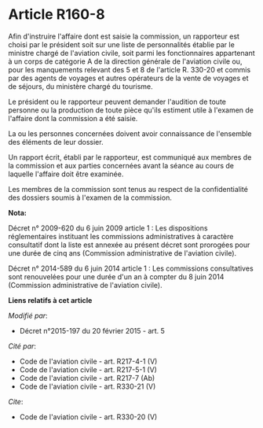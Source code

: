 # Article R160-8

Afin d'instruire l'affaire dont est saisie la commission, un rapporteur est choisi par le président soit sur une liste de
personnalités établie par le ministre chargé de l'aviation civile, soit parmi les fonctionnaires appartenant à un corps de
catégorie A de la direction générale de l'aviation civile ou, pour les manquements relevant des 5 et 8 de l'article R. 330-20
et commis par des agents de voyages et autres opérateurs de la vente de voyages et de séjours, du ministère chargé du
tourisme. 

Le président ou le rapporteur peuvent demander l'audition de toute personne ou la production de toute pièce qu'ils estiment
utile à l'examen de l'affaire dont la commission a été saisie. 

La ou les personnes concernées doivent avoir connaissance de l'ensemble des éléments de leur dossier. 

Un rapport écrit, établi par le rapporteur, est communiqué aux membres de la commission et aux parties concernées avant la
séance au cours de laquelle l'affaire doit être examinée. 

Les membres de la commission sont tenus au respect de la confidentialité des dossiers soumis à l'examen de la commission.

**Nota:**

Décret n° 2009-620 du 6 juin 2009 article 1 : Les dispositions réglementaires instituant les commissions administratives à
caractère consultatif dont la liste est annexée au présent décret sont prorogées pour une durée de cinq ans (Commission
administrative de l'aviation civile).

Décret n° 2014-589 du 6 juin 2014 article 1 : Les commissions consultatives sont renouvelées pour une durée d'un an à compter
du 8 juin 2014 (Commission administrative de l'aviation civile).

**Liens relatifs à cet article**

_Modifié par_:

  - Décret n°2015-197 du 20 février 2015 - art. 5

_Cité par_:

  - Code de l'aviation civile - art. R217-4-1 (V)
  - Code de l'aviation civile - art. R217-5-1 (V)
  - Code de l'aviation civile - art. R217-7 (Ab)
  - Code de l'aviation civile - art. R330-21 (V)

_Cite_:

  - Code de l'aviation civile - art. R330-20 (V)
